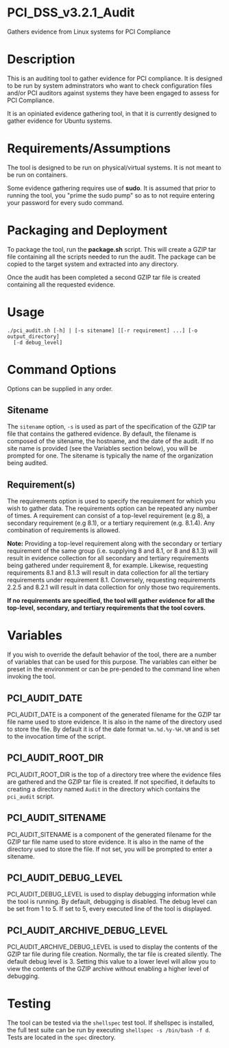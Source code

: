 # PCI_DSS_v3.2.1_Audit
Gathers evidence from Linux systems for PCI Compliance

# Description
This is an auditing tool to gather evidence for PCI compliance. It is designed
to be run by system adminstrators who want to check configuration files and/or
PCI auditors against systems they have been engaged to assess for PCI Compliance.

It is an opiniated evidence gathering tool, in that it is currently designed to
gather evidence for Ubuntu systems.

# Requirements/Assumptions
The tool is designed to be run on physical/virtual systems. It is not meant to
be run on containers.

Some evidence gathering requires use of **sudo**. It is assumed that prior to
running the tool, you "prime the sudo pump" so as to not require entering your
password for every sudo command.

# Packaging and Deployment

To package the tool, run the **package.sh** script. This will create a GZIP tar
file containing all the scripts needed to run the audit. The package can be
copied to the target system and extracted into any directory.

Once the audit has been completed a second GZIP tar file is created containing
all the requested evidence.

# Usage
```
./pci_audit.sh [-h] | [-s sitename] [[-r requirement] ...] [-o output_directory]
  [-d debug_level]
```

# Command Options
Options can be supplied in any order.

## Sitename
The `sitename` option, `-s` is used as part of the specification of the GZIP tar
file that contains the gathered evidence. By default, the filename is composed
of the sitename, the hostname, and the date of the audit. If no site name is
provided (see the Variables section below), you will be prompted for one. The
sitename is typically the name of the organization being audited.

## Requirement(s)
The requirements option is used to specify the requirement for which you wish to
gather data.
The requirements option can be repeated any number of times. A requirement can
consist of a top-level requirement (e.g 8), a secondary requirement (e.g 8.1),
or a tertiary requirement (e.g. 8.1.4). Any combination of requirements is
allowed.

**Note:** Providing a top-level requirement along with the secondary or tertiary
requirement of the same group (i.e. supplying 8 and 8.1, or 8 and 8.1.3) will
result in evidence collection for all secondary and tertiary requirements being
gathered under requirement 8, for example. Likewise, requesting requirements 8.1
and 8.1.3 will result in data collection for all the tertiary requirements under
requirement 8.1. Conversely, requesting requirements 2.2.5 and 8.2.1 will result
in data collection for only those two requirements.

**If no requirements are specified, the tool will gather evidence for all the
top-level, secondary, and tertiary requirements that the tool covers.**

# Variables
If you wish to override the default behavior of the tool, there are a number of
variables that can be used for this purpose. The variables can either be preset
in the environment or can be pre-pended to the command line when invoking the
tool.
## PCI_AUDIT_DATE
PCI_AUDIT_DATE is a component of the generated filename for the GZIP tar
file name used to store evidence. It is also in the name of the directory used
to store the  file. By default it is of the date format `%m.%d.%y-%H.%M` and is
set to the invocation time of the script.
## PCI_AUDIT_ROOT_DIR
PCI_AUDIT_ROOT_DIR is the top of a directory tree where the evidence files
are gathered and the GZIP tar file is created. If not specified, it defaults to
creating a directory named `Audit` in the directory which contains the
`pci_audit` script.
## PCI_AUDIT_SITENAME
PCI_AUDIT_SITENAME is a component of the generated filename for the GZIP tar
file name used to store evidence. It is also in the name of the directory used
to store the  file. If not set, you will be prompted to enter a sitename.
## PCI_AUDIT_DEBUG_LEVEL
PCI_AUDIT_DEBUG_LEVEL is used to display debugging information while the tool is
running. By default, debugging is disabled. The debug level can be set from 1 to
5. If set to 5, every executed line of the tool is displayed.
## PCI_AUDIT_ARCHIVE_DEBUG_LEVEL
PCI_AUDIT_ARCHIVE_DEBUG_LEVEL is used to display the contents of the GZIP tar
file during file creation. Normally, the tar file is created silently.
The default debug level is 3. Setting this value to a lower level will allow you
to view the contents of the GZIP archive without enabling a higher level of
debugging.
# Testing
The tool can be tested via the `shellspec` test tool. If shellspec is installed,
the full test suite can be run by executing `shellspec -s /bin/bash -f d`.
Tests are located in the `spec` directory.
